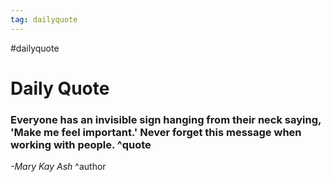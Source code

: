 ```yaml
---
tag: dailyquote
---
```


#dailyquote

# Daily Quote

### Everyone has an invisible sign hanging from their neck saying, 'Make me feel important.' Never forget this message when working with people. ^quote
*-Mary Kay Ash* ^author
